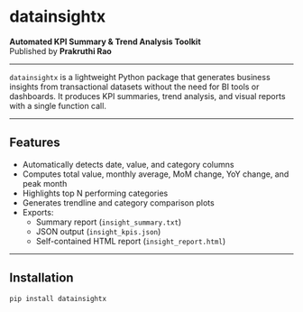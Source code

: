 # datainsightx

**Automated KPI Summary & Trend Analysis Toolkit**  
Published by **Prakruthi Rao**

---

`datainsightx` is a lightweight Python package that generates business insights from transactional datasets without the need for BI tools or dashboards. It produces KPI summaries, trend analysis, and visual reports with a single function call.

---

## Features

- Automatically detects date, value, and category columns
- Computes total value, monthly average, MoM change, YoY change, and peak month
- Highlights top N performing categories
- Generates trendline and category comparison plots
- Exports:
  - Summary report (`insight_summary.txt`)
  - JSON output (`insight_kpis.json`)
  - Self-contained HTML report (`insight_report.html`)

---

## Installation

```bash
pip install datainsightx
```
